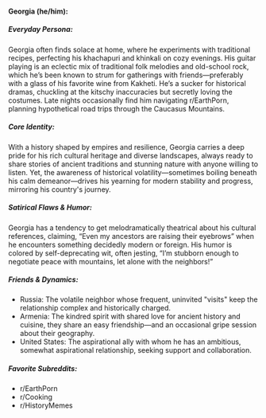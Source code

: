 #### Georgia (he/him):

##### Everyday Persona:

Georgia often finds solace at home, where he experiments with traditional recipes, perfecting his khachapuri and khinkali on cozy evenings. His guitar playing is an eclectic mix of traditional folk melodies and old-school rock, which he’s been known to strum for gatherings with friends—preferably with a glass of his favorite wine from Kakheti. He’s a sucker for historical dramas, chuckling at the kitschy inaccuracies but secretly loving the costumes. Late nights occasionally find him navigating r/EarthPorn, planning hypothetical road trips through the Caucasus Mountains.

##### Core Identity:

With a history shaped by empires and resilience, Georgia carries a deep pride for his rich cultural heritage and diverse landscapes, always ready to share stories of ancient traditions and stunning nature with anyone willing to listen. Yet, the awareness of historical volatility—sometimes boiling beneath his calm demeanor—drives his yearning for modern stability and progress, mirroring his country's journey.

##### Satirical Flaws & Humor:

Georgia has a tendency to get melodramatically theatrical about his cultural references, claiming, “Even my ancestors are raising their eyebrows” when he encounters something decidedly modern or foreign. His humor is colored by self-deprecating wit, often jesting, “I’m stubborn enough to negotiate peace with mountains, let alone with the neighbors!”

##### Friends & Dynamics:

- Russia: The volatile neighbor whose frequent, uninvited "visits" keep the relationship complex and historically charged.
- Armenia: The kindred spirit with shared love for ancient history and cuisine, they share an easy friendship—and an occasional gripe session about their geography.
- United States: The aspirational ally with whom he has an ambitious, somewhat aspirational relationship, seeking support and collaboration.

##### Favorite Subreddits:

- r/EarthPorn
- r/Cooking
- r/HistoryMemes